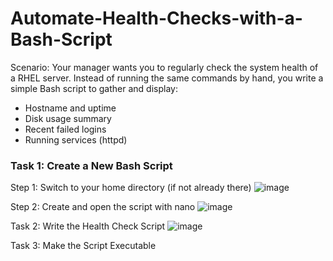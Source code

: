 # Automate-Health-Checks-with-a-Bash-Script

Scenario:
Your manager wants you to regularly check the system health of a RHEL server. Instead of running the same commands by hand, you write a simple Bash script to gather and display:

- Hostname and uptime
- Disk usage summary
- Recent failed logins
- Running services (httpd)

### Task 1: Create a New Bash Script
Step 1: Switch to your home directory (if not already there)
![image](https://github.com/user-attachments/assets/3e3ee8e5-5f31-4cb5-a992-5e00be65ea80)

Step 2: Create and open the script with nano
![image](https://github.com/user-attachments/assets/de7fb6f2-46ab-4637-810f-e666e78dcf24)

Task 2: Write the Health Check Script
![image](https://github.com/user-attachments/assets/a67d2be4-d772-4425-a13f-996df24a6354)

Task 3: Make the Script Executable

